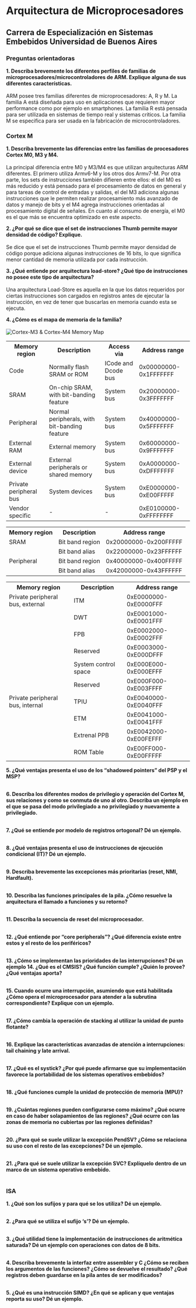 <h1>Arquitectura de Microprocesadores</h1>
<h2>Carrera de Especialización en Sistemas Embebidos Universidad de Buenos Aires</h2>

<h3>Preguntas orientadoras</h3>

<b>1. Describa brevemente los diferentes perfiles de familias de  microprocesadores/microcontroladores de ARM. Explique alguna de sus diferentes características.</b><br><br>
ARM posee tres familias diferentes de microprocesadores: A, R y M. La familia A está diseñada para uso en aplicaciones que requieren mayor performance como por ejemplo en smartphones. La familia R está pensada para ser utilizada en sistemas de tiempo real y sistemas críticos. La familia M se especifica para ser usada en la fabricación de microcontroladores.

<h3>Cortex M</h3>

<b>1. Describa brevemente las diferencias entre las familias de procesadores Cortex M0, M3 y  M4.</b><br><br>
La principal diferencia entre M0 y M3/M4 es que utilizan arquitecturas ARM diferentes. El primero utiliza Armv6-M y los otros dos Armv7-M. Por otra parte, los sets de instrucciones también difieren entre ellos: el del M0 es más reducido y está pensado para el procesamiento  de datos en general y para tareas de control de entradas y salidas, el del M3 adiciona algunas instrucciones que le permiten realizar procesamiento más avanzado de datos y manejo de bits y el M4 agrega instrucciones orientadas al procesamiento digital de señales. En cuanto al consumo de energía, el M0 es el que más se encuentra optimizado en este aspecto.
  
<b>2. ¿Por qué se dice que el set de instrucciones Thumb permite mayor densidad de código?  Explique.</b><br><br>
Se dice que el set de instrucciones Thumb permite mayor densidad de código porque adiciona algunas instrucciones de 16 bits, lo que significa menor cantidad de memoria utilizada por cada instrucción.

<b>3. ¿Qué entiende por arquitectura load-store? ¿Qué tipo de instrucciones no posee este tipo de arquitectura?</b><br><br>
Una arquitectura Load-Store es aquella en la que los datos requeridos por ciertas instrucciones son cargados en registros antes de ejecutar la instrucción, en vez de tener que buscarlas en memoria cuando esta se ejecuta.

<b>4. ¿Cómo es el mapa de memoria de la familia?</b><br><br>
<img src="https://images0.cnblogs.com/blog/268182/201309/13164849-f8ba72cb7d0542fd92603d045f8ecc33.gif" alt="Cortex-M3 & Cortex-M4 Memory Map">
<table>
	<tr><th>Memory region</th><th>Description</th><th>Access via</th><th>Address range</th></tr>
	<tr><td>Code</td><td>Normally flash SRAM or ROM</td><td>ICode and Dcode bus</td><td>0x00000000-0x1FFFFFFF</td></tr>
	<tr><td>SRAM</td><td>On-chip SRAM, with bit-banding feature</td><td>System bus</td><td>0x20000000-0x3FFFFFFF</td></tr>
	<tr><td>Peripheral</td><td>Normal peripherals, with bit-banding feature</td><td>System bus</td><td>0x40000000-0x5FFFFFFF</td></tr>
	<tr><td>External RAM</td><td>External memory</td><td>System bus</td><td>0x60000000-0x9FFFFFFF</td></tr>
	<tr><td>External device</td><td>External peripherals or shared memory</td><td>System bus</td><td>0xA0000000-0xDFFFFFFF</td></tr>
	<tr><td>Private peripheral bus</td><td>System devices</td><td>System bus</td><td>0xE0000000-0xE00FFFFF</td></tr>
	<tr><td>Vendor specific</td><td>-</td><td>-</td><td>0xE0100000-0xFFFFFFFF</td></tr>
</table>
<table>
	<tr><th>Memory region</th><th>Description</th><th>Address range</th></tr>
	<tr><td>SRAM</td><td>Bit band region</td><td>0x20000000-0x200FFFFF</td></tr>
	<tr><td></td><td>Bit band alias</td><td>0x22000000-0x23FFFFFF</td></tr>
	<tr><td>Peripheral</td><td>Bit band region</td><td>0x40000000-0x400FFFFF</td></tr>
	<tr><td></td><td>Bit band alias</td><td>0x42000000-0x43FFFFFF</td></tr>
</table>
<table>
	<tr><th>Memory region</th><th>Description</th><th>Address range</th></tr>
	<tr><td>Private peripheral bus, external</td><td>ITM</td><td>0xE0000000-0xE0000FFF</td></tr>
	<tr><td></td><td>DWT</td><td>0xE0001000-0xE0001FFF</td></tr>
	<tr><td></td><td>FPB</td><td>0xE0002000-0xE0002FFF</td></tr>
	<tr><td></td><td>Reserved</td><td>0xE0003000-0xE000DFFF</td></tr>
	<tr><td></td><td>System control space</td><td>0xE000E000-0xE000EFFF</td></tr>
	<tr><td></td><td>Reserved</td><td>0xE000F000-0xE003FFFF</td></tr>
	<tr><td>Private peripheral bus, internal</td><td>TPIU</td><td>0xE0040000-0xE0040FFF</td></tr>
	<tr><td></td><td>ETM</td><td>0xE0041000-0xE0041FFF</td></tr>
	<tr><td></td><td>Extrenal PPB</td><td>0xE0042000-0xE00FEFFF</td></tr>
	<tr><td></td><td>ROM Table</td><td>0xE00FF000-0xE00FFFFF</td></tr>
</table>

<b>5. ¿Qué ventajas presenta el uso de los “shadowed pointers” del PSP y el MSP?</b><br><br>

<b>6. Describa los diferentes modos de privilegio y operación del Cortex M, sus relaciones y  como se conmuta de uno al otro. Describa un ejemplo en el que se pasa del modo  privilegiado a no privilegiado y nuevamente a privilegiado.</b><br><br>

<b>7. ¿Qué se entiende por modelo de registros ortogonal? Dé un ejemplo.</b><br><br>

<b>8. ¿Qué ventajas presenta el uso de instrucciones de ejecución condicional (IT)? Dé un  ejemplo.</b><br><br>

<b>9. Describa brevemente las excepciones más prioritarias (reset, NMI, Hardfault).</b><br><br>

<b>10. Describa las funciones principales de la pila. ¿Cómo resuelve la arquitectura el llamado  a funciones y su retorno?</b><br><br>

<b>11. Describa la secuencia de reset del microprocesador.</b><br><br>

<b>12. ¿Qué entiende por “core peripherals”? ¿Qué diferencia existe entre estos y el resto de  los periféricos?</b><br><br>

<b>13. ¿Cómo se implementan las prioridades de las interrupciones? Dé un ejemplo 14. ¿Qué es el CMSIS? ¿Qué función cumple? ¿Quién lo provee? ¿Qué ventajas aporta?</b><br><br>

<b>15. Cuando ocurre una interrupción, asumiendo que está habilitada ¿Cómo opera el  microprocesador para atender a la subrutina correspondiente? Explique con un ejemplo.</b><br><br>

<b>17. ¿Cómo cambia la operación de stacking al utilizar la unidad de punto flotante?</b><br><br>

<b>16. Explique las características avanzadas de atención a interrupciones: tail chaining y late  arrival.</b><br><br>

<b>17. ¿Qué es el systick? ¿Por qué puede afirmarse que su implementación favorece la  portabilidad de los sistemas operativos embebidos?</b><br><br>

<b>18. ¿Qué funciones cumple la unidad de protección de memoria (MPU)?</b><br><br>

<b>19. ¿Cuántas regiones pueden configurarse como máximo? ¿Qué ocurre en caso de haber  solapamientos de las regiones? ¿Qué ocurre con las zonas de memoria no cubiertas por las  regiones definidas?</b><br><br>

<b>20. ¿Para qué se suele utilizar la excepción PendSV? ¿Cómo se relaciona su uso con el resto  de las excepciones? Dé un ejemplo.</b><br><br>

<b>21. ¿Para qué se suele utilizar la excepción SVC? Explíquelo dentro de un marco de un  sistema operativo embebido.</b><br><br>

<h3>ISA</h3>

<b>1. ¿Qué son los sufijos y para qué se los utiliza? Dé un ejemplo.</b><br><br>

<b>2. ¿Para qué se utiliza el sufijo ‘s’? Dé un ejemplo.</b><br><br>

<b>3. ¿Qué utilidad tiene la implementación de instrucciones de aritmética saturada? Dé un  ejemplo con operaciones con datos de 8 bits.</b><br><br>

<b>4. Describa brevemente la interfaz entre assembler y C ¿Cómo se reciben los argumentos  de las funciones? ¿Cómo se devuelve el resultado? ¿Qué registros deben guardarse en la  pila antes de ser modificados?</b><br><br>

<b>5. ¿Qué es una instrucción SIMD? ¿En qué se aplican y que ventajas reporta su uso? Dé un  ejemplo.</b><br><br>

